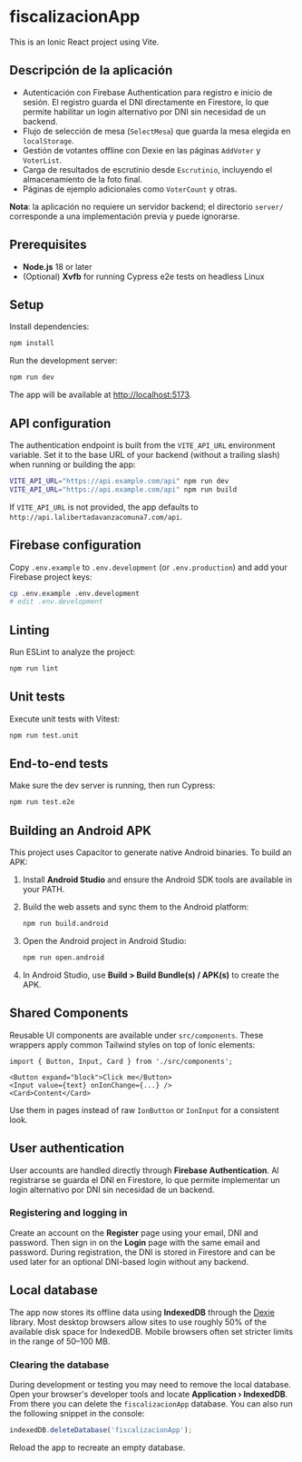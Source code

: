 # fiscalizacionApp

This is an Ionic React project using Vite.

## Descripción de la aplicación

- Autenticación con Firebase Authentication para registro e inicio de sesión. El
  registro guarda el DNI directamente en Firestore, lo que permite habilitar
  un login alternativo por DNI sin necesidad de un backend.
- Flujo de selección de mesa (`SelectMesa`) que guarda la mesa elegida en `localStorage`.
- Gestión de votantes offline con Dexie en las páginas `AddVoter` y `VoterList`.
- Carga de resultados de escrutinio desde `Escrutinio`, incluyendo el almacenamiento de la foto final.
- Páginas de ejemplo adicionales como `VoterCount` y otras.

**Nota**: la aplicación no requiere un servidor backend; el directorio `server/`
corresponde a una implementación previa y puede ignorarse.

## Prerequisites

- **Node.js** 18 or later
- (Optional) **Xvfb** for running Cypress e2e tests on headless Linux

## Setup

Install dependencies:

```bash
npm install
```

Run the development server:

```bash
npm run dev
```

The app will be available at [http://localhost:5173](http://localhost:5173).

## API configuration

The authentication endpoint is built from the `VITE_API_URL` environment
variable. Set it to the base URL of your backend (without a trailing slash)
when running or building the app:

```bash
VITE_API_URL="https://api.example.com/api" npm run dev
VITE_API_URL="https://api.example.com/api" npm run build
```

If `VITE_API_URL` is not provided, the app defaults to
`http://api.lalibertadavanzacomuna7.com/api`.

## Firebase configuration

Copy `.env.example` to `.env.development` (or `.env.production`) and add your
Firebase project keys:

```bash
cp .env.example .env.development
# edit .env.development
```
## Linting

Run ESLint to analyze the project:

```bash
npm run lint
```

## Unit tests

Execute unit tests with Vitest:

```bash
npm run test.unit
```

## End-to-end tests

Make sure the dev server is running, then run Cypress:

```bash
npm run test.e2e
```

## Building an Android APK

This project uses Capacitor to generate native Android binaries. To build an APK:

1. Install **Android Studio** and ensure the Android SDK tools are available in your PATH.
2. Build the web assets and sync them to the Android platform:

   ```bash
   npm run build.android
   ```

3. Open the Android project in Android Studio:

   ```bash
   npm run open.android
   ```

4. In Android Studio, use **Build > Build Bundle(s) / APK(s)** to create the APK.


## Shared Components

Reusable UI components are available under `src/components`. These wrappers apply common Tailwind styles on top of Ionic elements:

```tsx
import { Button, Input, Card } from './src/components';

<Button expand="block">Click me</Button>
<Input value={text} onIonChange={...} />
<Card>Content</Card>
```

Use them in pages instead of raw `IonButton` or `IonInput` for a consistent look.

## User authentication

User accounts are handled directly through **Firebase Authentication**. Al
registrarse se guarda el DNI en Firestore, lo que permite implementar un
login alternativo por DNI sin necesidad de un backend.

### Registering and logging in

Create an account on the **Register** page using your email, DNI and password.
Then sign in on the **Login** page with the same email and password. During
registration, the DNI is stored in Firestore and can be used later for an
optional DNI-based login without any backend.

## Local database

The app now stores its offline data using **IndexedDB** through the
[Dexie](https://dexie.org) library. Most desktop browsers allow sites to use
roughly 50% of the available disk space for IndexedDB. Mobile browsers often set
stricter limits in the range of 50–100 MB.

### Clearing the database

During development or testing you may need to remove the local database. Open
your browser's developer tools and locate **Application › IndexedDB**. From
there you can delete the `fiscalizacionApp` database. You can also run the
following snippet in the console:

```javascript
indexedDB.deleteDatabase('fiscalizacionApp');
```

Reload the app to recreate an empty database.
